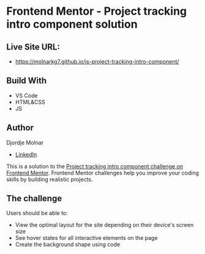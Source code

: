 # Frontend Mentor - Project tracking intro component solution

## Live Site URL:

- https://molnarkg7.github.io/js-project-tracking-intro-component/

## Build With

- VS Code
- HTML&CSS
- JS

## Author

Djordje Molnar

- [LinkedIn](https://www.linkedin.com/in/molnarkg/)

This is a solution to the [Project tracking intro component challenge on Frontend Mentor](https://www.frontendmentor.io/challenges/project-tracking-intro-component-5d289097500fcb331a67d80e). Frontend Mentor challenges help you improve your coding skills by building realistic projects.

## The challenge

Users should be able to:

- View the optimal layout for the site depending on their device's screen size
- See hover states for all interactive elements on the page
- Create the background shape using code
